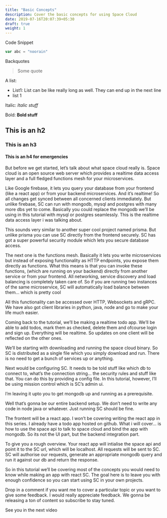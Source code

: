 ```yaml
---
title: "Basic Concepts"
description: Cover the basic concepts for using Space Cloud
date: 2019-07-16T20:07:39+05:30
draft: true
weight: 1
---
```


Code Snippet

```js
var abc = "noorain"
```

Backquotes

> Some quote

A list:

- List1: List can be like really long as well. They can end up in the next line
- list 1

Italic: _Italic stuff_

Bold: **Bold stuff**

## This is an h2

### This is an h3

#### This is an h4 for emergencies

But before we get started, let’s talk about what space cloud really is. Space cloud is an open source web server which provides a realtime data access layer and a full fledged functions mesh for your microservices.

Like Google firebase, it lets you query your database from your frontend (like a react app) or from your backend microservices. And it’s realtime! So all changes get synced between all concerned clients immediately. But unlike firebase, SC can run with mongodb, mysql and postgres with many more dbs yet to come. Basically you could replace the mongodb we’ll be using in this tutorial with mysql or postgres seamlessly. This is the realtime data access layer i was talking about.

This sounds very similar to another super cool project named prisma. But unlike prisma you can use SC directly from the frontend securely. SC has got a super powerful security module which lets you secure database access.

The next one is the functions mesh. Basically it lets you write microservices but instead of exposing functionality as HTTP endpoints, you expose them directly as functions. What this means is that you can invoke these functions, (which are running on your backend) directly from another service or from your frontend. All networking, service discovery and load balancing is completely taken care of. So if you are running two instances of the same microservice, SC will automatically load balance between them... which is pretty cool

All this functionality can be accessed over HTTP, Websockets and gRPC. We have also got client libraries in python, java, node and go to make your life much easier.

Coming back to the tutorial, we’ll be making a realtime todo app. We’ll be able to add todos, mark them as checked, delete them and ofcourse login and sign up. Everything will be realtime. So updates on one client will be reflected on the other ones.

We’ll be starting with downloading and running the space cloud binary. So SC is distributed as a single file which you simply download and run. There is no need to get a bunch of services up or anything.

Next would be configuring SC. It needs to be told stuff like which db to connect to, what’s the connection string… the security rules and stuff like that. You can do this by providing a config file. In this tutorial, however, I’ll be using mission control which is SC’s admin ui.

I’m leaving it upto you to get mongodb up and running as a prerequisite.

Well that’s gonna be our entire backend setup. We don’t need to write any code in node java or whatever. Just running SC should be fine.

The frontent will be a react app. I won’t be covering writing the react app in this series. I already have a todo app hosted on github. What i will cover... is how to use the space api to talk to space cloud and bind the app with mongodb. So its not the UI part, but the backend integration part.

To give you a rough overview. Your react app will intialise the space api and point it to the SC url, which will be localhost. All requests will be sent to SC. SC will authorise our requests, generate an appropriate mongodb query and run it against our db and return the response.

So in this tutorial we’ll be covering most of the concepts you would need to know while making an app with react SC. The goal here is to leave you with enough confidence so you can start using SC in your own projects.

Drop in a comment if you want me to cover a particular topic or you want to give some feedback. I would really appreciate feedback. We gonna be releasing a ton of content so subscribe to stay tuned.

See you in the next video
